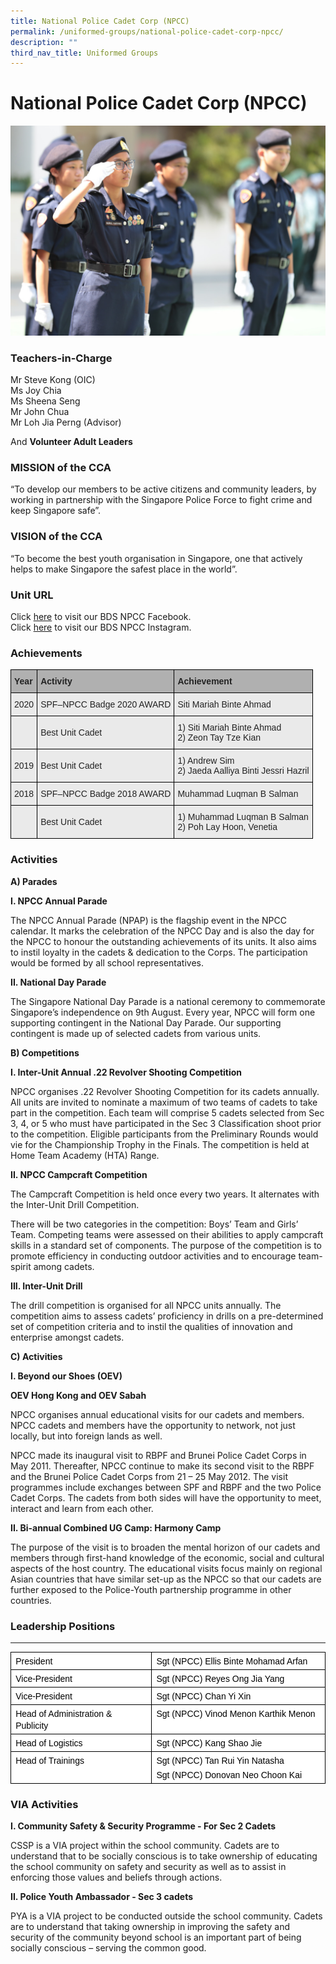 ```yaml
---
title: National Police Cadet Corp (NPCC)
permalink: /uniformed-groups/national-police-cadet-corp-npcc/
description: ""
third_nav_title: Uniformed Groups
---
```

National Police Cadet Corp (NPCC)
=====================================

![National Police Cadet Corp (NPCC)](/images/National-Police-Cadet-Corp.jpg)

### Teachers-in-Charge


Mr Steve Kong (OIC)&nbsp;<br>
Ms Joy Chia&nbsp;<br>
Ms Sheena Seng <br>
Mr John Chua <br>
Mr Loh Jia Perng (Advisor)


And&nbsp;**Volunteer Adult Leaders**

### MISSION of the CCA

“To develop our members to be active citizens and community leaders, by working in partnership with the Singapore Police Force to fight crime and keep Singapore safe”.

### VISION of the CCA

“To become the best youth organisation in Singapore, one that actively helps to make Singapore the safest place in the world”.

### Unit URL

Click [here](https://go.gov.sg/bds-npcc-facebook) to visit our BDS NPCC Facebook.  
Click [here](https://go.gov.sg/bds-npcc-instagram) to visit our BDS NPCC Instagram.


### Achievements


<style type="text/css">
.tg  {border-collapse:collapse;border-spacing:0;}
.tg td{border-color:black;border-style:solid;border-width:1px;font-family:Arial, sans-serif;font-size:14px;
  overflow:hidden;padding:10px 5px;word-break:normal;}
.tg th{border-color:black;border-style:solid;border-width:1px;font-family:Arial, sans-serif;font-size:14px;
  font-weight:normal;overflow:hidden;padding:10px 5px;word-break:normal;}
.tg .tg-xxiv{background-color:#B0B0B0;color:#222;font-weight:bold;text-align:left;vertical-align:middle}
.tg .tg-bvia{background-color:#EAEAEA;color:#222;text-align:left;vertical-align:middle}
</style>
<table class="tg">
<thead>
  <tr>
    <th class="tg-xxiv"><span style="color:#222;background-color:#B0B0B0">Year</span></th>
    <th class="tg-xxiv"><span style="color:#222;background-color:#B0B0B0">Activity</span></th>
    <th class="tg-xxiv"><span style="color:#222;background-color:#B0B0B0">Achievement</span></th>
  </tr>
</thead>
<tbody>
  <tr>
    <td class="tg-bvia"><span style="color:#222;background-color:#EAEAEA">2020</span></td>
    <td class="tg-bvia"><span style="color:#222;background-color:#EAEAEA">SPF–NPCC Badge 2020 AWARD</span></td>
    <td class="tg-bvia"><span style="color:#222;background-color:#EAEAEA">Siti Mariah Binte Ahmad</span></td>
  </tr>
  <tr>
    <td class="tg-bvia"><span style="color:#222;background-color:#EAEAEA"> </span></td>
    <td class="tg-bvia"><span style="color:#222;background-color:#EAEAEA">Best Unit Cadet</span></td>
    <td class="tg-bvia"><span style="color:#222;background-color:#EAEAEA">1) Siti Mariah Binte Ahmad</span><br><span style="color:#222;background-color:#EAEAEA">2) Zeon Tay Tze Kian  </span><br></td>
  </tr>
  <tr>
    <td class="tg-bvia"><span style="color:#222;background-color:#EAEAEA">2019 </span></td>
    <td class="tg-bvia"><span style="color:#222;background-color:#EAEAEA">Best Unit Cadet </span></td>
    <td class="tg-bvia"><span style="color:#222;background-color:#EAEAEA">1) Andrew Sim</span><br><span style="color:#222;background-color:#EAEAEA">2) Jaeda Aalliya Binti Jessri Hazril</span></td>
  </tr>
  <tr>
    <td class="tg-bvia"><span style="color:#222;background-color:#EAEAEA">2018</span></td>
    <td class="tg-bvia"><span style="color:#222;background-color:#EAEAEA">SPF–NPCC Badge 2018 AWARD</span><br></td>
    <td class="tg-bvia"><span style="color:#222;background-color:#EAEAEA">Muhammad Luqman B Salman</span></td>
  </tr>
  <tr>
    <td class="tg-bvia"><span style="color:#222;background-color:#EAEAEA"> </span></td>
    <td class="tg-bvia"><span style="color:#222;background-color:#EAEAEA">Best Unit Cadet</span></td>
    <td class="tg-bvia"><span style="color:#222;background-color:#EAEAEA">1) Muhammad Luqman B Salman</span><br><span style="color:#222;background-color:#EAEAEA">2) Poh Lay Hoon, Venetia</span></td>
  </tr>
</tbody>
</table>

### Activities


**A) Parades**  

**I. NPCC Annual Parade**

The NPCC Annual Parade (NPAP) is the flagship event in the NPCC calendar. It marks the celebration of the NPCC Day and is also the day for the NPCC to honour the outstanding achievements of its units. It also aims to instil loyalty in the cadets &amp; dedication to the Corps. The participation would be formed by all school representatives.

**II. National Day Parade**

The Singapore National Day Parade is a national ceremony to commemorate Singapore’s independence on 9th&nbsp;August. Every year, NPCC will form one supporting contingent in the National Day Parade. Our supporting contingent is made up of selected cadets from various units.

**B) Competitions**

**I. Inter-Unit Annual .22 Revolver Shooting Competition**

NPCC organises .22 Revolver Shooting Competition for its cadets annually. All units are invited to nominate a maximum of two teams of cadets to take part in the competition. Each team will comprise 5 cadets selected from Sec 3, 4, or 5 who must have participated in the Sec 3 Classification shoot prior to the competition. Eligible participants from the Preliminary Rounds would vie for the Championship Trophy in the Finals. The competition is held at Home Team Academy (HTA) Range.

**II. NPCC Campcraft Competition**

The Campcraft Competition is held once every two years. It alternates with the Inter-Unit Drill Competition.

There will be two categories in the competition: Boys’ Team and Girls’ Team. Competing teams were assessed on their abilities to apply campcraft skills in a standard set of components. The purpose of the competition is to promote efficiency in conducting outdoor activities and to encourage team-spirit among cadets.

**III. Inter-Unit Drill**

The drill competition is organised for all NPCC units annually. The competition aims to assess cadets’ proficiency in drills on a pre-determined set of competition criteria and to instil the qualities of innovation and enterprise amongst cadets.

**C) Activities**

**I. Beyond our Shoes (OEV)**

**OEV Hong Kong and OEV Sabah**

NPCC organises annual educational visits for our cadets and members. NPCC cadets and members have the opportunity to network, not just locally, but into foreign lands as well.

NPCC made its inaugural visit to RBPF and Brunei Police Cadet Corps in May 2011. Thereafter, NPCC continue to make its second visit to the RBPF and the Brunei Police Cadet Corps from 21 – 25 May 2012. The visit programmes include exchanges between SPF and RBPF and the two Police Cadet Corps. The cadets from both sides will have the opportunity to meet, interact and learn from each other.

**II. Bi-annual Combined UG Camp: Harmony Camp**

The purpose of the visit is to broaden the mental horizon of our cadets and members through first-hand knowledge of the economic, social and cultural aspects of the host country. The educational visits focus mainly on regional Asian countries that have similar set-up as the NPCC so that our cadets are further exposed to the Police-Youth partnership programme in other countries.

### Leadership Positions
--------------------

<table style="margin: 0px; outline: 0px; padding: 0px; color: rgb(0, 0, 0); font-family: &quot;Open Sans&quot;, sans-serif; font-size: 14px; font-style: normal; font-variant-ligatures: normal; font-variant-caps: normal; font-weight: 400; letter-spacing: normal; orphans: 2; text-align: left; text-transform: none; white-space: normal; widows: 2; word-spacing: 0px; -webkit-text-stroke-width: 0px; background-color: rgb(255, 255, 255); text-decoration-thickness: initial; text-decoration-style: initial; text-decoration-color: initial; border-collapse: collapse; border: none;" cellpadding="0" cellspacing="0" border="1" class="MsoTableGrid"><tbody style="margin: 0px; outline: 0px; padding: 0px;"><tr style="margin: 0px; outline: 0px; padding: 0px;"><td style="margin: 0px; outline: 0px; padding: 0in 5.4pt; width: 179.75pt; border: 1pt solid windowtext;" valign="top" width="240"><p style="margin: 3pt 0in; outline: 0px; padding: 0px; line-height: normal;" class="MsoNormal"><span style="margin: 0px; outline: 0px; padding: 0px; font-family: Arial, sans-serif;">President</span></p></td><td style="margin: 0px; outline: 0px; padding: 0in 5.4pt; width: 233.75pt; border-top: 1pt solid windowtext; border-right: 1pt solid windowtext; border-bottom: 1pt solid windowtext; border-image: initial; border-left: none;" valign="top" width="312"><p style="margin: 3pt 0in; outline: 0px; padding: 0px; line-height: normal;" class="MsoNormal"><span style="margin: 0px; outline: 0px; padding: 0px; font-family: Arial, sans-serif;">Sgt (NPCC) Ellis Binte Mohamad Arfan</span></p></td></tr><tr style="margin: 0px; outline: 0px; padding: 0px;"><td style="margin: 0px; outline: 0px; padding: 0in 5.4pt; width: 179.75pt; border-right: 1pt solid windowtext; border-bottom: 1pt solid windowtext; border-left: 1pt solid windowtext; border-image: initial; border-top: none;" valign="top" width="240"><p style="margin: 3pt 0in; outline: 0px; padding: 0px; line-height: normal;" class="MsoNormal"><span style="margin: 0px; outline: 0px; padding: 0px; font-family: Arial, sans-serif;">Vice-President</span></p></td><td style="margin: 0px; outline: 0px; padding: 0in 5.4pt; width: 233.75pt; border-top: none; border-left: none; border-bottom: 1pt solid windowtext; border-right: 1pt solid windowtext;" valign="top" width="312"><p style="margin: 3pt 0in; outline: 0px; padding: 0px; line-height: normal;" class="MsoNormal"><span style="margin: 0px; outline: 0px; padding: 0px; font-family: Arial, sans-serif;">Sgt (NPCC) Reyes Ong Jia Yang</span></p></td></tr><tr style="margin: 0px; outline: 0px; padding: 0px;"><td style="margin: 0px; outline: 0px; padding: 0in 5.4pt; width: 179.75pt; border-right: 1pt solid windowtext; border-bottom: 1pt solid windowtext; border-left: 1pt solid windowtext; border-image: initial; border-top: none;" valign="top" width="240"><p style="margin: 3pt 0in; outline: 0px; padding: 0px; line-height: normal;" class="MsoNormal"><span style="margin: 0px; outline: 0px; padding: 0px; font-family: Arial, sans-serif;">Vice-President</span></p></td><td style="margin: 0px; outline: 0px; padding: 0in 5.4pt; width: 233.75pt; border-top: none; border-left: none; border-bottom: 1pt solid windowtext; border-right: 1pt solid windowtext;" valign="top" width="312"><p style="margin: 3pt 0in; outline: 0px; padding: 0px; line-height: normal;" class="MsoNormal"><span style="margin: 0px; outline: 0px; padding: 0px; font-family: Arial, sans-serif;">Sgt (NPCC) Chan Yi Xin</span></p></td></tr><tr style="margin: 0px; outline: 0px; padding: 0px;"><td style="margin: 0px; outline: 0px; padding: 0in 5.4pt; width: 179.75pt; border-right: 1pt solid windowtext; border-bottom: 1pt solid windowtext; border-left: 1pt solid windowtext; border-image: initial; border-top: none;" valign="top" width="240"><p style="margin: 3pt 0in; outline: 0px; padding: 0px; line-height: normal;" class="MsoNormal"><span style="margin: 0px; outline: 0px; padding: 0px; font-family: Arial, sans-serif;">Head of Administration &amp; Publicity</span></p></td><td style="margin: 0px; outline: 0px; padding: 0in 5.4pt; width: 233.75pt; border-top: none; border-left: none; border-bottom: 1pt solid windowtext; border-right: 1pt solid windowtext;" valign="top" width="312"><p style="margin: 3pt 0in; outline: 0px; padding: 0px; line-height: normal;" class="MsoNormal"><span style="margin: 0px; outline: 0px; padding: 0px; font-family: Arial, sans-serif;">Sgt (NPCC) Vinod Menon Karthik Menon</span></p></td></tr><tr style="margin: 0px; outline: 0px; padding: 0px;"><td style="margin: 0px; outline: 0px; padding: 0in 5.4pt; width: 179.75pt; border-right: 1pt solid windowtext; border-bottom: 1pt solid windowtext; border-left: 1pt solid windowtext; border-image: initial; border-top: none;" valign="top" width="240"><p style="margin: 3pt 0in; outline: 0px; padding: 0px; line-height: normal;" class="MsoNormal"><span style="margin: 0px; outline: 0px; padding: 0px; font-family: Arial, sans-serif;">Head of Logistics</span></p></td><td style="margin: 0px; outline: 0px; padding: 0in 5.4pt; width: 233.75pt; border-top: none; border-left: none; border-bottom: 1pt solid windowtext; border-right: 1pt solid windowtext;" valign="top" width="312"><p style="margin: 3pt 0in; outline: 0px; padding: 0px; line-height: normal;" class="MsoNormal"><span style="margin: 0px; outline: 0px; padding: 0px; font-family: Arial, sans-serif;">Sgt (NPCC) Kang Shao Jie</span></p></td></tr><tr style="margin: 0px; outline: 0px; padding: 0px;"><td style="margin: 0px; outline: 0px; padding: 0in 5.4pt; width: 179.75pt; border-right: 1pt solid windowtext; border-bottom: 1pt solid windowtext; border-left: 1pt solid windowtext; border-image: initial; border-top: none;" valign="top" width="240"><p style="margin: 3pt 0in; outline: 0px; padding: 0px; line-height: normal;" class="MsoNormal"><span style="margin: 0px; outline: 0px; padding: 0px; font-family: Arial, sans-serif;">Head of Trainings</span></p></td><td style="margin: 0px; outline: 0px; padding: 0in 5.4pt; width: 233.75pt; border-top: none; border-left: none; border-bottom: 1pt solid windowtext; border-right: 1pt solid windowtext;" valign="top" width="312"><p style="margin: 3pt 0in; outline: 0px; padding: 0px; line-height: normal;" class="MsoNormal"><span style="margin: 0px; outline: 0px; padding: 0px; font-family: Arial, sans-serif;">Sgt (NPCC) Tan Rui Yin Natasha</span></p><p style="margin: 3pt 0in; outline: 0px; padding: 0px; line-height: normal;" class="MsoNormal"><span style="margin: 0px; outline: 0px; padding: 0px; font-family: Arial, sans-serif;">Sgt (NPCC) Donovan Neo Choon Kai</span></p></td></tr></tbody></table>

### VIA Activities


**I. Community Safety &amp; Security Programme - For Sec 2 Cadets**

CSSP is a VIA project within the school community. Cadets are to understand that to be socially conscious is to take ownership of educating the school community on safety and security as well as to assist in enforcing those values and beliefs through actions.

**II. Police Youth Ambassador - Sec 3 cadets**

PYA is a VIA project to be conducted outside the school community. Cadets are to understand that taking ownership in improving the safety and security of the community beyond school is an important part of being socially conscious – serving the common good.